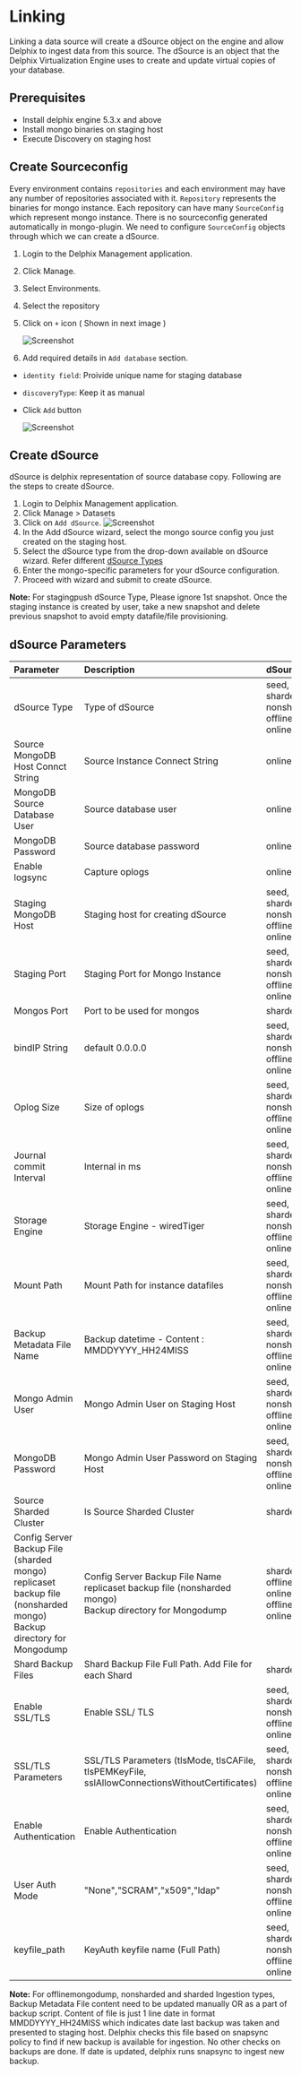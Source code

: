 # Linking

Linking a data source will create a dSource object on the engine and allow Delphix to ingest data from this source. The dSource is an object that the Delphix Virtualization Engine uses to create and update virtual copies of your database. 

Prerequisites
-------------

- Install delphix engine 5.3.x and above  
- Install mongo binaries on staging host  
- Execute Discovery on staging host  

Create Sourceconfig
----------------------
Every environment contains `repositories` and each environment may have any number of repositories associated with it. `Repository` represents the binaries for mongo instance. Each repository can have many `SourceConfig` which represent mongo instance. There is no sourceconfig generated automatically in mongo-plugin. We need to configure `SourceConfig` objects through which we can create a dSource. 

1. Login to the Delphix Management application.
2. Click Manage.
3. Select Environments.
4. Select the repository
5. Click on `+` icon ( Shown in next image )

    ![Screenshot](image/image10.png)

6. Add required details in `Add database` section.  
 - `identity field`: Proivide unique name for staging database
 - `discoveryType`: Keep it as manual
 - Click `Add` button

    ![Screenshot](image/image11.png)

Create dSource
--------------
dSource is delphix representation of source database copy. Following are the steps to create dSource.

1. Login to Delphix Management application.
2. Click Manage >  Datasets
3. Click on `Add dSource`.
    ![Screenshot](image/image11b.png)
4. In the Add dSource wizard, select the mongo source config you just created on the staging host.
5. Select the dSource type from the drop-down available on dSource wizard. Refer different [dSource Types](https://delphix.github.io/mongo-plugin/index.html#ingestion-types)  
6. Enter the mongo-specific parameters for your dSource configuration.  
7. Proceed with wizard and submit to create dSource.  

**Note:** For stagingpush dSource Type, Please ignore 1st snapshot. Once the staging instance is created by user, take a new snapshot and delete previous snapshot to avoid empty datafile/file provisioning.

dSource Parameters
------------------

| Parameter      | Description  | dSource Type |
| :------------- | :---------- | :---------- |
| dSource Type   | Type of dSource | seed, shardedsource, nonshardedsource, offlinemongodump, onlinemongodump |
| Source MongoDB Host Connct String | Source Instance Connect String | onlinemongodump |
| MongoDB Source Database User | Source database user | onlinemongodump |
| MongoDB Password | Source database password | onlinemongodump |
| Enable logsync | Capture oplogs | onlinemongodump |
| Staging MongoDB Host | Staging host for creating dSource | seed, shardedsource, nonshardedsource, offlinemongodump, onlinemongodump |
| Staging Port | Staging Port for Mongo Instance | seed, shardedsource, nonshardedsource, offlinemongodump, onlinemongodump |
| Mongos Port | Port to be used for mongos | shardedsource |
| bindIP String | default 0.0.0.0 | seed, shardedsource, nonshardedsource, offlinemongodump, onlinemongodump |
| Oplog Size | Size of oplogs | seed, shardedsource, nonshardedsource, offlinemongodump, onlinemongodump |
| Journal commit Interval | Internal in ms | seed, shardedsource, nonshardedsource, offlinemongodump, onlinemongodump |
| Storage Engine | Storage Engine - wiredTiger | seed, shardedsource, nonshardedsource, offlinemongodump, onlinemongodump |
| Mount Path | Mount Path for instance datafiles | seed, shardedsource, nonshardedsource, offlinemongodump, onlinemongodump |
| Backup Metadata File Name | Backup datetime - Content : MMDDYYYY_HH24MISS | seed, shardedsource, nonshardedsource, offlinemongodump, onlinemongodump |
| Mongo Admin User | Mongo Admin User on Staging Host | seed, shardedsource, nonshardedsource, offlinemongodump, onlinemongodump |
| MongoDB Password | Mongo Admin User Password on Staging Host | seed, shardedsource, nonshardedsource, offlinemongodump, onlinemongodump |
| Source Sharded Cluster | Is Source Sharded Cluster | shardedsource |
| Config Server Backup File (sharded mongo) <br> replicaset backup file (nonsharded mongo) <br> Backup directory for Mongodump | Config Server Backup File Name <br> replicaset backup file (nonsharded mongo) <br> Backup directory for Mongodump | shardedsource <br> offlinemongodump, onlinemongodump <br> offlinemongodump, onlinemongodump |
| Shard Backup Files | Shard Backup File Full Path. Add File for each Shard | shardedsource |
| Enable SSL/TLS | Enable SSL/ TLS | seed, shardedsource, nonshardedsource, offlinemongodump, onlinemongodump |
| SSL/TLS Parameters | SSL/TLS Parameters (tlsMode, tlsCAFile, tlsPEMKeyFile, sslAllowConnectionsWithoutCertificates) | seed, shardedsource, nonshardedsource, offlinemongodump, onlinemongodump |
| Enable Authentication | Enable Authentication | seed, shardedsource, nonshardedsource, offlinemongodump, onlinemongodump |
| User Auth Mode | "None","SCRAM","x509","ldap" | seed, shardedsource, nonshardedsource, offlinemongodump, onlinemongodump |
| keyfile_path | KeyAuth keyfile name (Full Path) | seed, shardedsource, nonshardedsource, offlinemongodump, onlinemongodump |

**Note:** For offlinemongodump, nonsharded and sharded Ingestion types, Backup Metadata File content need to be updated manually OR as a part of backup script. Content of file is just 1 line date in format MMDDYYYY_HH24MISS which indicates date last backup was taken and presented to staging host. Delphix checks this file based on snapsync policy to find if new backup is available for ingestion. No other checks on backups are done. If date is updated, delphix runs snapsync to ingest new backup.

